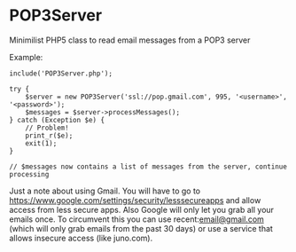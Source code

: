 POP3Server
====

Minimilist PHP5 class to read email messages from a POP3 server

Example:
```
include('POP3Server.php');

try {
    $server = new POP3Server('ssl://pop.gmail.com', 995, '<username>', '<password>');
    $messages = $server->processMessages();
} catch (Exception $e) {
    // Problem!
    print_r($e);
    exit(1);
}

// $messages now contains a list of messages from the server, continue processing

```

Just a note about using Gmail. You will have to go to https://www.google.com/settings/security/lesssecureapps and allow access from less secure apps.
Also Google will only let you grab all your emails once. To circumvent this you can use recent:email@gmail.com (which will only grab emails from the past 30 days) or use a service that allows insecure access (like juno.com).
